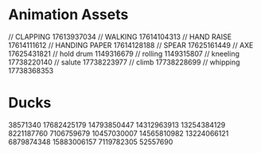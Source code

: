 # Animation Assets
// CLAPPING 17613937034
// WALKING 17614104313
// HAND RAISE 17614111612
// HANDING PAPER 17614128188
// SPEAR 17625161449
// AXE 17625431821
// hold drum 1149316679
// rolling 1149315807
// kneeling 17738220140
// salute 17738223977
// climb 17738228699
// whipping 17738368353
# Ducks
38571340
17682425179
14793850447
14312963913
13254384129
8221187760
7106759679
10457030007
14565810982
13224066121
6879874348
15883006157
7119782305
52557690